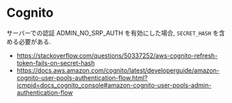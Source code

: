 # Cognito

サーバーでの認証 ADMIN_NO_SRP_AUTH を有効にした場合, `SECRET_HASH` を含める必要がある.

[](./../images/cognito.png)

- https://stackoverflow.com/questions/50337252/aws-cognito-refresh-token-fails-on-secret-hash
- https://docs.aws.amazon.com/cognito/latest/developerguide/amazon-cognito-user-pools-authentication-flow.html?icmpid=docs_cognito_console#amazon-cognito-user-pools-admin-authentication-flow
